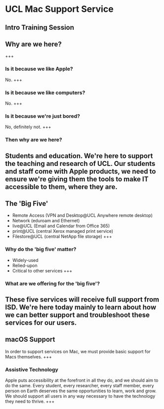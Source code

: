 # UCL Mac Support Service
Intro Training Session
---
## Why are we here?
+++
### Is it because we like Apple?

No. <!-- .element: class="fragment" -->
+++
### Is it because we like computers?

No.  <!-- .element: class="fragment" -->
+++
### Is it because we're just bored?

No, definitely not. <!-- .element: class="fragment" -->
+++
### Then why are we here?

Students and education. We're here to support the teaching and research of UCL. Our students and staff come with Apple products, we need to ensure we're giving them the tools to make IT accessible to them, where they are. <!-- .element: class="fragment" -->
---
## The 'Big Five'
- Remote Access (VPN and Desktop@UCL Anywhere remote desktop) <!-- .element: class="fragment" -->
- Network (eduroam and Ethernet) <!-- .element: class="fragment" -->
- live@UCL (Email and Calendar from Office 365) <!-- .element: class="fragment" -->
- print@UCL (central Xerox managed print service) <!-- .element: class="fragment" -->
- Filestore@UCL (central NetApp file storage) <!-- .element: class="fragment" -->
+++
### Why do the 'big five' matter?
- Widely-used
- Relied-upon
- Critical to other services
+++
### What are we offering for the 'big five'?
These five services will receive full support from ISD. We're here today mainly to learn about how we can better support and troubleshoot these services for our users.
---
## macOS Support
In order to support services on Mac, we must provide basic support for Macs themselves.
+++
### Assistive Technology
Apple puts accessibility at the forefront in all they do, and we should aim to do the same. Every student, every researcher, every staff member, every person on Earth deserves the same opportunities to learn, work and grow. We should support all users in any way necessary to have the technology they need to thrive.
+++
###
